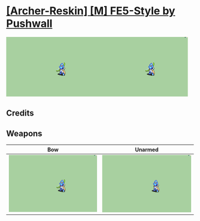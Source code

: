 # [\[Archer-Reskin\] \[M\] FE5-Style by Pushwall](./)
 

<img src="./5.%20Bow/Bow_000.png" alt="[Archer-Reskin] [M] FE5-Style by Pushwall standing" />

## Credits



## Weapons
 

|Bow |Unarmed |
|  :---: | :---: |
| <img alt="Bow animation" src="./5.%20Bow/Bow.gif" /> | <img alt="Unarmed animation" src="./8.%20Unarmed/Unarmed.gif" /> |
